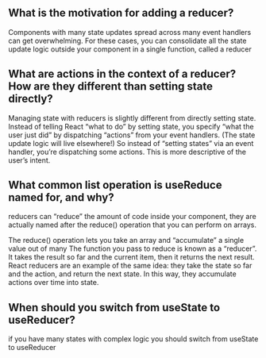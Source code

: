 ## What is the motivation for adding a reducer?

Components with many state updates spread across many event handlers can get overwhelming. For these cases, you can consolidate all the state update logic outside your component in a single function, called a reducer

## What are actions in the context of a reducer? How are they different than setting state directly?

Managing state with reducers is slightly different from directly setting state. Instead of telling React “what to do” by setting state, you specify “what the user just did” by dispatching “actions” from your event handlers. (The state update logic will live elsewhere!) So instead of “setting states” via an event handler, you’re dispatching some actions. This is more descriptive of the user’s intent.

## What common list operation is useReduce named for, and why?

reducers can “reduce” the amount of code inside your component, they are actually named after the reduce() operation that you can perform on arrays.

The reduce() operation lets you take an array and “accumulate” a single value out of many
The function you pass to reduce is known as a “reducer”. It takes the result so far and the current item, then it returns the next result. React reducers are an example of the same idea: they take the state so far and the action, and return the next state. In this way, they accumulate actions over time into state.

## When should you switch from useState to useReducer?

if you have many states with complex logic you should switch from useState to useReducer

